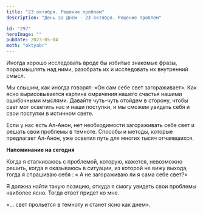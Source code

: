 ```yaml
---
title: "23 октября. Решение проблем"
description: "День за Днем - 23 октября. Решение проблем"

id: "297"
heroImage: ""
pubDate: 2023-05-04
moth: "oktyabr"
---
```


Иногда хорошо исследовать вроде бы избитые знакомые фразы, поразмышлять над
ними, разобрать их и исследовать их внутренний смысл.

Мы слышим, как иногда говорят: «Он сам себе свет загораживает». Как ясно
вырисовывается картина омрачения нашего счастья нашими ошибочными мыслями.
Давайте чуть-чуть отойдем в сторону, чтобы свет мог осветить нас и наши
поступки, и мы сможем увидеть себя и свои поступки в истинном свете.

Если у нас есть Ал-Анон, нет необходимости загораживать себе свет и решать
свои проблемы в темноте. Способы и методы, которые предлагает Ал-Анон, уже
осветил путь для многих тысяч отчаявшихся.

**Напоминание на сегодня**

Когда я сталкиваюсь с проблемой, которую, кажется, невозможно решить, когда я
оказываюсь в ситуации, из которой не вижу выхода, тогда я спрашиваю себя : « А
не загораживаю ли я сама себе свет?»

Я должна найти такую позицию, откуда я смогу увидеть свои проблемы наиболее
ясно. Тогда ответ придет ко мне.

«… свет прольется в темноту и станет ясно как днем».
